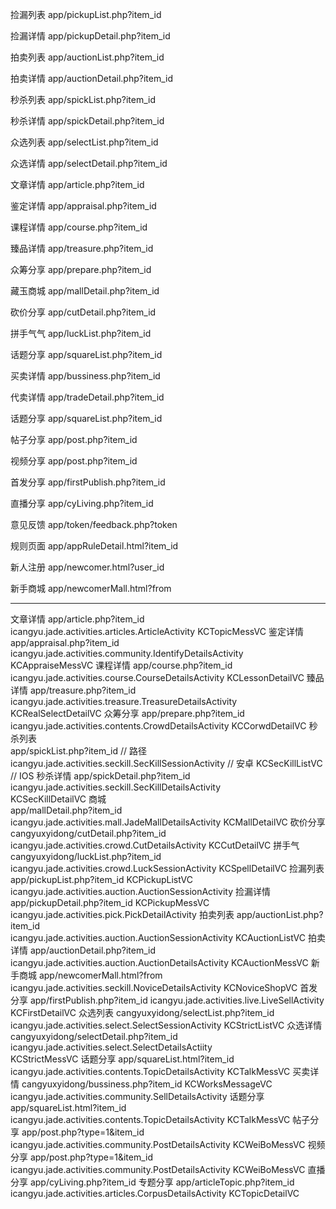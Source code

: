捡漏列表 app/pickupList.php?item_id

捡漏详情 app/pickupDetail.php?item_id

拍卖列表 app/auctionList.php?item_id

拍卖详情 app/auctionDetail.php?item_id

秒杀列表 app/spickList.php?item_id

秒杀详情 app/spickDetail.php?item_id

众选列表 app/selectList.php?item_id

众选详情 app/selectDetail.php?item_id

文章详情 app/article.php?item_id

鉴定详情 app/appraisal.php?item_id

课程详情 app/course.php?item_id

臻品详情 app/treasure.php?item_id

众筹分享 app/prepare.php?item_id

藏玉商城 app/mallDetail.php?item_id

砍价分享 app/cutDetail.php?item_id

拼手气气 app/luckList.php?item_id

话题分享 app/squareList.php?item_id

买卖详情 app/bussiness.php?item_id

代卖详情 app/tradeDetail.php?item_id

话题分享 app/squareList.php?item_id

帖子分享 app/post.php?item_id

视频分享 app/post.php?item_id

首发分享 app/firstPublish.php?item_id

直播分享 app/cyLiving.php?item_id

意见反馈 app/token/feedback.php?token

规则页面 app/appRuleDetail.html?item_id

新人注册 app/newcomer.html?user_id

新手商城 app/newcomerMall.html?from

---

文章详情
app/article.php?item_id
icangyu.jade.activities.articles.ArticleActivity
KCTopicMessVC
鉴定详情
app/appraisal.php?item_id
icangyu.jade.activities.community.IdentifyDetailsActivity
KCAppraiseMessVC
课程详情
app/course.php?item_id
icangyu.jade.activities.course.CourseDetailsActivity
KCLessonDetailVC
臻品详情
app/treasure.php?item_id
icangyu.jade.activities.treasure.TreasureDetailsActivity  
KCRealSelectDetailVC
众筹分享
app/prepare.php?item_id
icangyu.jade.activities.contents.CrowdDetailsActivity
KCCorwdDetailVC
秒杀列表  
app/spickList.php?item_id // 路径
icangyu.jade.activities.seckill.SecKillSessionActivity // 安卓
KCSecKillListVC // IOS
秒杀详情
app/spickDetail.php?item_id  
icangyu.jade.activities.seckill.SecKillDetailsActivity  
KCSecKillDetailVC
商城  
app/mallDetail.php?item_id
icangyu.jade.activities.mall.JadeMallDetailsActivity
KCMallDetailVC
砍价分享
cangyuxyidong/cutDetail.php?item_id
icangyu.jade.activities.crowd.CutDetailsActivity
KCCutDetailVC
拼手气
cangyuxyidong/luckList.php?item_id
icangyu.jade.activities.crowd.LuckSessionActivity
KCSpellDetailVC
捡漏列表
app/pickupList.php?item_id
KCPickupListVC
icangyu.jade.activities.auction.AuctionSessionActivity
捡漏详情
app/pickupDetail.php?item_id
KCPickupMessVC
icangyu.jade.activities.pick.PickDetailActivity
拍卖列表
app/auctionList.php?item_id  
icangyu.jade.activities.auction.AuctionSessionActivity
KCAuctionListVC
拍卖详情
app/auctionDetail.php?item_id
icangyu.jade.activities.auction.AuctionDetailsActivity
KCAuctionMessVC
新手商城
app/newcomerMall.html?from
icangyu.jade.activities.seckill.NoviceDetailsActivity
KCNoviceShopVC
首发分享
app/firstPublish.php?item_id
icangyu.jade.activities.live.LiveSellActivity
KCFirstDetailVC
众选列表
cangyuxyidong/selectList.php?item_id
icangyu.jade.activities.select.SelectSessionActivity
KCStrictListVC
众选详情
cangyuxyidong/selectDetail.php?item_id  
icangyu.jade.activities.select.SelectDetailsActiity  
KCStrictMessVC
话题分享
app/squareList.html?item_id
icangyu.jade.activities.contents.TopicDetailsActivity
KCTalkMessVC
买卖详情
cangyuxyidong/bussiness.php?item_id
KCWorksMessageVC
icangyu.jade.activities.community.SellDetailsActivity
话题分享
app/squareList.html?item_id
icangyu.jade.activities.contents.TopicDetailsActivity
KCTalkMessVC
帖子分享
app/post.php?type=1&item_id
icangyu.jade.activities.community.PostDetailsActivity
KCWeiBoMessVC
视频分享
app/post.php?type=1&item_id
icangyu.jade.activities.community.PostDetailsActivity
KCWeiBoMessVC
直播分享
app/cyLiving.php?item_id
专题分享
app/articleTopic.php?item_id
icangyu.jade.activities.articles.CorpusDetailsActivity
KCTopicDetailVC
